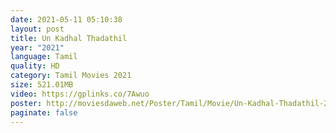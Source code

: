 ```yaml
---
date: 2021-05-11 05:10:38
layout: post
title: Un Kadhal Thadathil
year: "2021"
language: Tamil
quality: HD
category: Tamil Movies 2021
size: 521.01MB
video: https://gplinks.co/7Awuo
poster: http://moviesdaweb.net/Poster/Tamil/Movie/Un-Kadhal-Thadathil-2021.jpg
paginate: false
---
```

